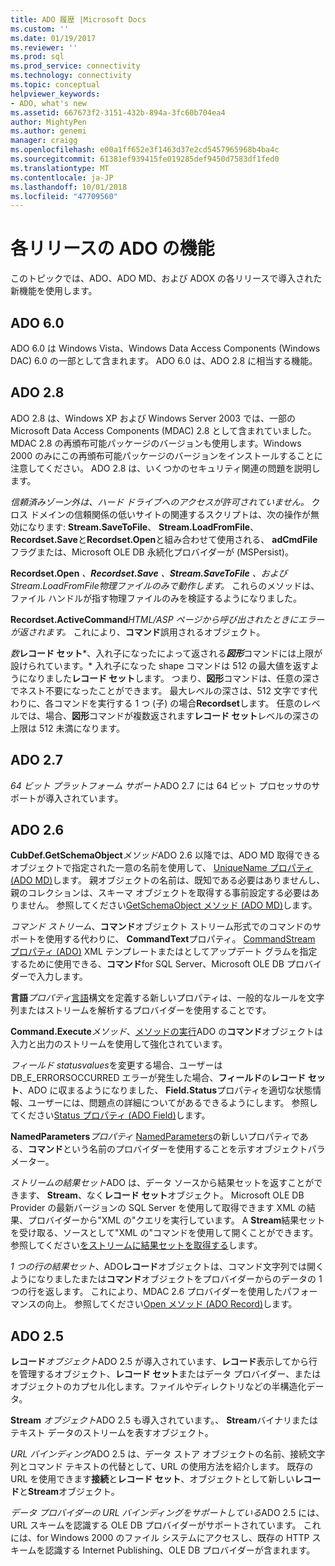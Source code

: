 ```yaml
---
title: ADO 履歴 |Microsoft Docs
ms.custom: ''
ms.date: 01/19/2017
ms.reviewer: ''
ms.prod: sql
ms.prod_service: connectivity
ms.technology: connectivity
ms.topic: conceptual
helpviewer_keywords:
- ADO, what's new
ms.assetid: 667673f2-3151-432b-894a-3fc60b704ea4
author: MightyPen
ms.author: genemi
manager: craigg
ms.openlocfilehash: e00a1ff652e3f1463d37e2cd5457965968b4ba4c
ms.sourcegitcommit: 61381ef939415fe019285def9450d7583df1fed0
ms.translationtype: MT
ms.contentlocale: ja-JP
ms.lasthandoff: 10/01/2018
ms.locfileid: "47709560"
---
```

# <a name="ado-features-for-each-release"></a>各リリースの ADO の機能
このトピックでは、ADO、ADO MD、および ADOX の各リリースで導入された新機能を使用します。

## <a name="ado-60"></a>ADO 6.0
 ADO 6.0 は Windows Vista、Windows Data Access Components (Windows DAC) 6.0 の一部として含まれます。 ADO 6.0 は、ADO 2.8 に相当する機能。

## <a name="ado-28"></a>ADO 2.8
 ADO 2.8 は、Windows XP および Windows Server 2003 では、一部の Microsoft Data Access Components (MDAC) 2.8 として含まれていました。 MDAC 2.8 の再頒布可能パッケージのバージョンも使用します。Windows 2000 のみにこの再頒布可能パッケージのバージョンをインストールすることに注意してください。 ADO 2.8 は、いくつかのセキュリティ関連の問題を説明します。

 *信頼済みゾーン外は、ハード ドライブへのアクセスが許可されていません。*
クロス ドメインの信頼関係の低いサイトの関連するスクリプトは、次の操作が無効になります: **Stream.SaveToFile**、 **Stream.LoadFromFile**、 **Recordset.Save**と**Recordset.Open**と組み合わせて使用される、 **adCmdFile**フラグまたは、Microsoft OLE DB 永続化プロバイダーが (MSPersist)。

 **Recordset.Open** *、***Recordset.Save** *、***Stream.SaveToFile** *、および***Stream.LoadFromFile***物理ファイルのみで動作します。* 
これらのメソッドは、ファイル ハンドルが指す物理ファイルのみを検証するようになりました。

 **Recordset.ActiveCommand***HTML/ASP ページから呼び出されたときにエラーが返されます。* 
これにより、**コマンド**誤用されるオブジェクト。

 *数***レコード セット***、入れ子になったによって返される***図形***コマンドには上限が設けられています。* 
入れ子になった shape コマンドは 512 の最大値を返すようになりました**レコード セット**します。 つまり、**図形**コマンドは、任意の深さでネスト不要になったことができます。 最大レベルの深さは、512 文字です代わりに、各コマンドを実行する 1 つ (子) の場合**Recordset**します。 任意のレベルでは、場合、**図形**コマンドが複数返されます**レコード セット**レベルの深さの上限は 512 未満になります。

## <a name="ado-27"></a>ADO 2.7
 *64 ビット プラットフォーム サポート*ADO 2.7 には 64 ビット プロセッサのサポートが導入されています。

## <a name="ado-26"></a>ADO 2.6
 **CubDef.GetSchemaObject***メソッド*ADO 2.6 以降では、ADO MD 取得できるオブジェクトで指定された一意の名前を使用して、 [UniqueName プロパティ (ADO MD)](../../ado/reference/ado-md-api/uniquename-property-ado-md.md)します。   親オブジェクトの名前は、既知である必要はありませんし、親のコレクションは、スキーマ オブジェクトを取得する事前設定する必要はありません。 参照してください[GetSchemaObject メソッド (ADO MD)](../../ado/reference/ado-md-api/getschemaobject-method-ado-md.md)します。

 *コマンド ストリーム*、**コマンド**オブジェクト ストリーム形式でのコマンドのサポートを使用する代わりに、 **CommandText**プロパティ。 [CommandStream プロパティ (ADO)](../../ado/reference/ado-api/commandstream-property-ado.md) XML テンプレートまたはとしてアップデート グラムを指定するために使用できる、**コマンド**for SQL Server、Microsoft OLE DB プロバイダーで入力します。

 **言語***プロパティ*[言語](../../ado/reference/ado-api/dialect-property.md)構文を定義する新しいプロパティは、一般的なルールを文字列またはストリームを解析するプロバイダーを使用することです。  

 **Command.Execute***メソッド*、[メソッドの実行](../../ado/reference/ado-api/execute-method-ado-command.md)ADO の**コマンド**オブジェクトは入力と出力のストリームを使用して強化されています。  

 *フィールド statusvalues*を変更する場合、ユーザーは DB_E_ERRORSOCCURRED エラーが発生した場合、**フィールド**の**レコード セット**、ADO に収まるようになりました、 **Field.Status**プロパティを適切な状態情報、ユーザーには、問題点の詳細についてがあるできるようにします。 参照してください[Status プロパティ (ADO Field)](../../ado/reference/ado-api/status-property-ado-field.md)します。

 **NamedParameters***プロパティ* [NamedParameters](../../ado/reference/ado-api/namedparameters-property-ado.md)の新しいプロパティである、**コマンド**という名前のプロバイダーを使用することを示すオブジェクトパラメーター。  

 *ストリームの結果セット*ADO は、データ ソースから結果セットを返すことができます、 **Stream**、なく**レコード セット**オブジェクト。 Microsoft OLE DB Provider の最新バージョンの SQL Server を使用して取得できます XML の結果、プロバイダーから"XML の"クエリを実行しています。 A **Stream**結果セットを受け取る、ソースとして"XML の"コマンドを使用して開くことができます。 参照してください[をストリームに結果セットを取得する](../../ado/guide/data/retrieving-resultsets-into-streams.md)します。

 *1 つの行の結果セット*、ADO**レコード**オブジェクトは、コマンド文字列では開くようになりましたまたは**コマンド**オブジェクトをプロバイダーからのデータの 1 つの行を返します。 これにより、MDAC 2.6 プロバイダーを使用したパフォーマンスの向上。 参照してください[Open メソッド (ADO Record)](../../ado/reference/ado-api/open-method-ado-record.md)します。

## <a name="ado-25"></a>ADO 2.5
 **レコード***オブジェクト*ADO 2.5 が導入されています、**レコード**表示してから行を管理するオブジェクト、**レコード セット**またはデータ プロバイダー、またはオブジェクトのカプセル化します。ファイルやディレクトリなどの半構造化データ。

 **Stream** *オブジェクト*ADO 2.5 も導入されています。、 **Stream**バイナリまたはテキスト データのストリームを表すオブジェクト。

 *URL バインディング*ADO 2.5 は、データ ストア オブジェクトの名前、接続文字列とコマンド テキストの代替として、URL の使用方法を紹介します。 既存の URL を使用できます**接続**と**レコード セット**、オブジェクトとして新しい**レコード**と**Stream**オブジェクト。

 *データ プロバイダーの URL バインディングをサポートしている*ADO 2.5 には、URL スキームを認識する OLE DB プロバイダーがサポートされています。 これには、for Windows 2000 のファイル システムにアクセスし、既存の HTTP スキームを認識する Internet Publishing、OLE DB プロバイダーが含まれます。

